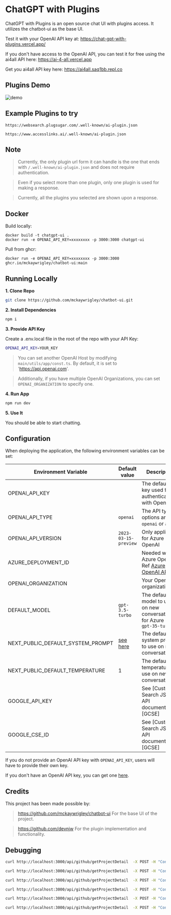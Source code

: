 # ChatGPT with Plugins

ChatGPT with Plugins is an open source chat UI with plugins access. It utilizes the chatbot-ui as the base UI.

Test it with your OpenAI API key at: <https://chat-gpt-with-plugins.vercel.app/>

If you don't have access to the OpenAI API, you can test it for free using the ai4all API here: <https://ai-4-all.vercel.app>

Get you ai4all API key here: <https://ai4all.saq1bb.repl.co>

## Plugins Demo

![demo](https://user-images.githubusercontent.com/48133047/246844909-ca71c866-5c9b-4795-b019-8998d3b43220.gif)

## Example Plugins to try

```https://websearch.plugsugar.com/.well-known/ai-plugin.json```

```https://www.accesslinks.ai/.well-known/ai-plugin.json```

## Note

> Currently, the only plugin url form it can handle is the one that ends with ```/.well-known/ai-plugin.json``` and does not require authentication.

> Even if you select more than one plugin, only one plugin is used for making a response.

> Currently, all the plugins you selected are shown upon a response.

## Docker

Build locally:

```shell
docker build -t chatgpt-ui .
docker run -e OPENAI_API_KEY=xxxxxxxx -p 3000:3000 chatgpt-ui
```

Pull from ghcr:

```
docker run -e OPENAI_API_KEY=xxxxxxxx -p 3000:3000 ghcr.io/mckaywrigley/chatbot-ui:main
```

## Running Locally

**1. Clone Repo**

```bash
git clone https://github.com/mckaywrigley/chatbot-ui.git
```

**2. Install Dependencies**

```bash
npm i
```

**3. Provide API Key**

Create a .env.local file in the root of the repo with your API Key:

```bash
OPENAI_API_KEY=YOUR_KEY
```

> You can set another OpenAI Host by modifying ```main/utils/app/const.ts```. By default, it is set to '<https://api.openai.com>'.

> Additionally, if you have multiple OpenAI Organizations, you can set `OPENAI_ORGANIZATION` to specify one.

**4. Run App**

```bash
npm run dev
```

**5. Use It**

You should be able to start chatting.

## Configuration

When deploying the application, the following environment variables can be set:

| Environment Variable              | Default value                  | Description                                                                                                                               |
| --------------------------------- | ------------------------------ | ----------------------------------------------------------------------------------------------------------------------------------------- |
| OPENAI_API_KEY                    |                                | The default API key used for authentication with OpenAI                                                                                   |                                    |
| OPENAI_API_TYPE                   | `openai`                       | The API type, options are `openai` or `azure`                                                                                             |
| OPENAI_API_VERSION                | `2023-03-15-preview`           | Only applicable for Azure OpenAI                                                                                                          |
| AZURE_DEPLOYMENT_ID               |                                | Needed when Azure OpenAI, Ref [Azure OpenAI API](https://learn.microsoft.com/zh-cn/azure/cognitive-services/openai/reference#completions) |
| OPENAI_ORGANIZATION               |                                | Your OpenAI organization ID                                                                                                               |
| DEFAULT_MODEL                     | `gpt-3.5-turbo`                | The default model to use on new conversations, for Azure use `gpt-35-turbo`                                                               |
| NEXT_PUBLIC_DEFAULT_SYSTEM_PROMPT | [see here](utils/app/const.ts) | The default system prompt to use on new conversations                                                                                     |
| NEXT_PUBLIC_DEFAULT_TEMPERATURE   | 1                              | The default temperature to use on new conversations                                                                                       |
| GOOGLE_API_KEY                    |                                | See [Custom Search JSON API documentation][GCSE]                                                                                          |
| GOOGLE_CSE_ID                     |                                | See [Custom Search JSON API documentation][GCSE]                                                                                          |

If you do not provide an OpenAI API key with `OPENAI_API_KEY`, users will have to provide their own key.

If you don't have an OpenAI API key, you can get one [here](https://platform.openai.com/account/api-keys).

## Credits

This project has been made possible by:

> <https://github.com/mckaywrigley/chatbot-ui> For the base UI of the project.

> <https://github.com/devnjw> For the plugin implementation and functionality.

## Debugging

```bash
curl http://localhost:3000/api/github/getProjectDetail  -X POST -H "Content-Type: application/json" -d '{"args": {"owner":"facebook","repo":"react"}}'  | jq
```

```bash
curl http://localhost:3000/api/github/getProjectDetail  -X POST -H "Content-Type: application/json" -d '{"args": {"owner":"anyenv","repo":"anyenv"}}'  | jq
```

```bash
curl http://localhost:3000/api/github/getProjectDetail  -X POST -H "Content-Type: application/json" -d '{"args": {"owner":"different-ai","repo":"chat-gpt-github"}}'  | jq
```

```bash
curl http://localhost:3000/api/github/getProjectDetail  -X POST -H "Content-Type: application/json" -d '{"args": {"owner":"danny-avila","repo":"LibreChat"}}'  | jq
```

```bash
curl http://localhost:3000/api/github/getProjectDetail  -X POST -H "Content-Type: application/json" -d '{"args": {"owner":"vlucas","repo":"phpdotenv"}}'  | jq
```

```bash
curl http://localhost:3000/api/github/getProjectDetail  -X POST -H "Content-Type: application/json" -d '{"args": {"owner":"peterw","repo":"Chat-with-Github-Repo"}}'  | jq
```
